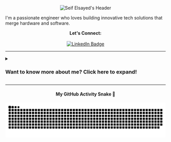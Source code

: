 <!-- Header Image -->
<p align="center">
  <img src="https://raw.githubusercontent.com/zSayf/zSayf/main/Assests/Header.png" alt="Seif Elsayed's Header"/>
</p>

I'm a passionate engineer who loves building innovative tech solutions that merge hardware and software.

<!-- Centered and professional LinkedIn Badge -->
<p align="center">
  <strong>Let's Connect:</strong><br><br>
  <a href="https://www.linkedin.com/in/seif-elsayed" target="_blank">
    <img src="https://img.shields.io/badge/LinkedIn-0077B5?style=for-the-badge&logo=linkedin&logoColor=white" alt="LinkedIn Badge"/>
  </a>
</p>

---

<details>
<summary><h3>Want to know more about me? Click here to expand!</h3></summary>
  
---
  
### ⚡ Tech Snapshot
This graph outlines my core technical competencies across key engineering domains.

```mermaid
graph LR
    subgraph Core Competencies
        A((( ))):::hidden --- E(Embedded Systems & Robotics)
        A --- AI(AI & Computer Vision)
        A --- S(Software Development)
        A --- N(Networking & Communication)
        A --- P(Project Management & Leadership)
    end

    subgraph Embedded Systems & Robotics
        E --- E1(Platforms)
        E1 --- E1_Desc["Raspberry Pi, ESP32, Arduino"]
        E --- E2(Core Language)
        E2 --- E2_Desc["C/C++ for Firmware"]
        E --- E3(Skills)
        E3 --- E3_Desc["Hardware Integration & Control"]
        E --- E4(Algorithms)
        E4 --- E4_Desc["Motion Control (PID, S-curve)"]
    end
    
    subgraph AI & Computer Vision
        AI --- AI1(Models)
        AI1 --- AI1_Desc["YOLO (Object Detection & Tracking)"]
        AI --- AI2(Libraries)
        AI2 --- AI2_Desc["OpenCV for Image Processing"]
        AI --- AI3(Deployment)
        AI3 --- AI3_Desc["Edge AI on Embedded Devices"]
        AI --- AI4(LLMs)
        AI4 --- AI4_Desc["Prompt Engineering (ChatGPT, Gemini API)"]
    end

    subgraph Software Development
        S --- S1(Core Languages)
        S1 --- S1_Desc["Python, Kotlin, Java"]
        S --- S2(Paradigms)
        S2 --- S2_Desc["OOP, Multithreading"]
        S --- S3(Android Stack)
        S3 --- S3_Desc["MVVM, Jetpack Compose"]
        S --- S4(APIs)
        S4 --- S4_Desc["REST Integration"]
    end

    subgraph Networking & Communication
        N --- N1(Foundation)
        N1 --- N1_Desc["CCNA R&S Concepts"]
        N --- N2(Hardware)
        N2 --- N2_Desc["Cisco IOS (Routers & Switches)"]
        N --- N3(Protocols)
        N3 --- N3_Desc["TCP/IP, UDP, UART"]
        N --- N4(Analysis)
        N4 --- N4_Desc["VLANs, Subnetting, Wireshark"]
    end

    subgraph Project Management & Leadership
        P --- P1(Methodology)
        P1 --- P1_Desc["Agile Principles"]
        P --- P2(Tools)
        P2 --- P2_Desc["Jira, ClickUp, Trello"]
        P --- P3(Skills)
        P3 --- P3_Desc["Technical Leadership & Problem-Solving"]
        P --- P4(Documentation)
        P4 --- P4_Desc["Clear Technical Writing"]
    end

    classDef hidden fill:#222,stroke:#222,color:#222
```
  
---
  
### ✨ Featured Projects:
*   <a href="https://www.linkedin.com/posts/seif-elsayed_graduationproject-ai-robotics-activity-7351456699083276288-WJs5" target="_blank">**𝐒𝐡𝐢𝐞𝐥𝐝: 𝐀𝐧 𝐑𝐞𝐚𝐥-𝐭𝐢𝐦𝐞 𝐀𝐈-𝐏𝐨𝐰𝐞𝐫𝐞𝐝 𝐍𝐨𝐧-𝐋𝐞𝐭𝐡𝐚𝐥 𝐃𝐞𝐟𝐞𝐧𝐬𝐞 𝐒𝐲𝐬𝐭𝐞𝐦**</a>
    *   🏆 **Awarded 2nd Place (#2)** nationwide among 582 projects in the Egyptian Universities & Institutes Competition.
    *   An integrated defense system using AI and embedded systems for non-lethal, real-time threat response. <a href="https://www.linkedin.com/posts/seif-elsayed_aeyaeraepaejabraepaedaefaeuaepaehaey-aelaeuaegaetaerabraelaetaeuaeyaer-activity-7364089800912625665-TX7R" target="_blank">See competition highlights</a>.

*   <a href="https://www.linkedin.com/posts/seif-elsayed_graduationproject-rov-activity-7352497326470365184-i7MA" target="_blank">**𝐒𝐡𝐚𝐫𝐤𝐁𝐚𝐢𝐭**</a>
    *   A custom-built Remotely Operated Vehicle (ROV) designed for underwater exploration and data collection tasks.

*   <a href="https://www.linkedin.com/posts/seif-elsayed_two-is-not-enough-lets-drop-the-third-project-activity-7352547138003726336-dY0q" target="_blank">**𝐋𝐢𝐠𝐡𝐭𝐈𝐭𝐔𝐩**</a>
    *   An IoT-based smart lighting system featuring customizable animations and remote control capabilities via a mobile app.

---
  
### 📊 My GitHub Activity:
<p align="center">
  <img src="https://github-readme-stats.vercel.app/api?username=zSayf&show_icons=true&theme=dark" alt="Seif's GitHub Stats" width="400">
  <img src="https://github-readme-stats.vercel.app/api/top-langs/?username=zSayf&layout=compact&theme=dark" alt="Seif's Top Languages" width="400">
</p>

</details>

---

<!-- Snake animation with a cool title -->
<div align="center">
  <h4>My GitHub Activity Snake 🐍</h4>
  <img src="https://raw.githubusercontent.com/zSayf/zSayf/main/dist/github-contribution-grid-snake.svg" alt="Seif's contribution snake animation">
</div>
